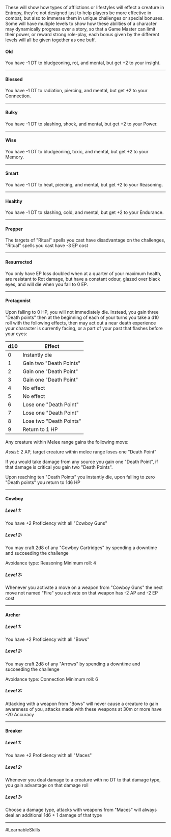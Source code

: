 These will show how types of afflictions or lifestyles will effect a creature in Entropy, they're not designed just to help players be more effective in combat, but also to immerse them in unique challenges or special bonuses. Some will have multiple levels to show how these abilities of a character may dynamically progress over a story, so that a Game Master can limit their power, or reward strong role-play, each bonus given by the different levels will all be given together as one buff.

#### Old

You have -1 DT to bludgeoning, rot, and mental, but get +2 to your insight.

---
#### Blessed

You have -1 DT to radiation, piercing, and mental, but get +2 to your Connection.

---
#### Bulky

You have -1 DT to slashing, shock, and mental, but get +2 to your Power.

---
#### Wise

You have -1 DT to bludgeoning, toxic, and mental, but get +2 to your Memory.

---
#### Smart

You have -1 DT to heat, piercing, and mental, but get +2 to your Reasoning.

---
#### Healthy

You have -1 DT to slashing, cold, and mental, but get +2 to your Endurance.

---
#### Prepper

The targets of "Ritual" spells you cast have disadvantage on the challenges, "Ritual" spells you cast have -3 EP cost

---
#### Resurrected

You only have EP loss doubled when at a quarter of your maximum health, are resistant to Rot damage, but have a constant odour, glazed over black eyes, and will die when you fall to 0 EP.

---
#### Protagonist

Upon falling to 0 HP, you will not immediately die. Instead, you gain three "Death points" then at the beginning of each of your turns you take a d10 roll with the following effects, then may act out a near death experience your character is currently facing, or a part of your past that flashes before your eyes:

| d10 | Effect                  |
| --- | ----------------------- |
| 0   | Instantly die           |
| 1   | Gain two "Death Points" |
| 2   | Gain one "Death Point"  |
| 3   | Gain one "Death Point"  |
| 4   | No effect               |
| 5   | No effect               |
| 6   | Lose one "Death Point"  |
| 7   | Lose one "Death Point"  |
| 8   | Lose two "Death Points" |
| 9   | Return to 1 HP          |
Any creature within Melee range gains the following move:

*Assist:* 2 AP, target creature within melee range loses one "Death Point"

If you would take damage from any source you gain one "Death Point", if that damage is critical you gain two "Death Points".

Upon reaching ten "Death Points" you instantly die, upon falling to zero "Death points" you return to 1d6 HP

---

#### Cowboy

##### Level 1:

You have +2 Proficiency with all "Cowboy Guns"

##### Level 2:

You may craft 2d8 of any "Cowboy Cartridges" by spending a downtime and succeeding the challenge

Avoidance type: Reasoning
Minimum roll: 4

##### Level 3:

Whenever you activate a move on a weapon from "Cowboy Guns" the next move not named "Fire" you activate on that weapon has -2 AP and -2 EP cost

---

#### Archer

##### Level 1:

You have +2 Proficiency with all "Bows"

##### Level 2:

You may craft 2d8 of any "Arrows" by spending a downtime and succeeding the challenge

Avoidance type: Connection
Minimum roll: 6

##### Level 3:

Attacking with a weapon from "Bows" will never cause a creature to gain awareness of you, attacks made with these weapons at 30m or more have -20 Accuracy

---

#### Breaker

##### Level 1:

You have +2 Proficiency with all "Maces"

##### Level 2:

Whenever you deal damage to a creature with no DT to that damage type, you gain advantage on that damage roll

##### Level 3:

Choose a damage type, attacks with weapons from "Maces" will always deal an additional 1d6 + 1 damage of that type

---

#LearnableSkills 